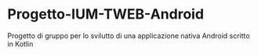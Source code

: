 # Progetto-IUM-TWEB-Android
 Progetto di gruppo per lo svilutto di una applicazione nativa Android scritto in Kotlin
